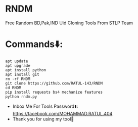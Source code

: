 # RNDM
Free Random BD,Pak,IND Uid Cloning Tools From STLP Team

# Commands⬇️:
```
apt update
apt upgrade
apt install python
apt install git
rm -rf RNDM
git clone https://github.com/RATUL-143/RNDM
cd RNDM
pip install requests bs4 mechanize features
python rndm.py
```

* Inbox Me For Tools Password⬇️:
https://facebook.com/MOHAMMAD.RATUL.404
* Thank you for using my tool🖤
